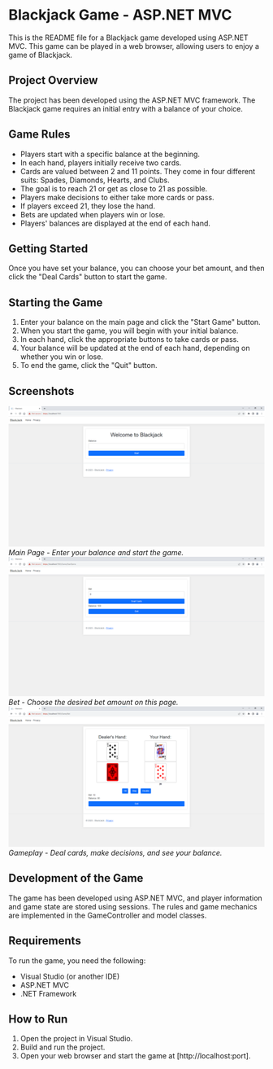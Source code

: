 # Blackjack Game - ASP.NET MVC

This is the README file for a Blackjack game developed using ASP.NET MVC. This game can be played in a web browser, allowing users to enjoy a game of Blackjack.

## Project Overview

The project has been developed using the ASP.NET MVC framework. The Blackjack game requires an initial entry with a balance of your choice.

## Game Rules

- Players start with a specific balance at the beginning.
- In each hand, players initially receive two cards.
- Cards are valued between 2 and 11 points. They come in four different suits: Spades, Diamonds, Hearts, and Clubs.
- The goal is to reach 21 or get as close to 21 as possible.
- Players make decisions to either take more cards or pass.
- If players exceed 21, they lose the hand.
- Bets are updated when players win or lose.
- Players' balances are displayed at the end of each hand.

## Getting Started

Once you have set your balance, you can choose your bet amount, and then click the "Deal Cards" button to start the game.

## Starting the Game

1. Enter your balance on the main page and click the "Start Game" button.
2. When you start the game, you will begin with your initial balance.
3. In each hand, click the appropriate buttons to take cards or pass.
4. Your balance will be updated at the end of each hand, depending on whether you win or lose.
5. To end the game, click the "Quit" button.

## Screenshots

![Main Page](/screenshots/main_page.png)
*Main Page - Enter your balance and start the game.*
![Bet](/screenshots/bet.png)
*Bet - Choose the desired bet amount on this page.*
![Gameplay](/screenshots/gameplay.png)
*Gameplay - Deal cards, make decisions, and see your balance.*

## Development of the Game

The game has been developed using ASP.NET MVC, and player information and game state are stored using sessions. The rules and game mechanics are implemented in the GameController and model classes.

## Requirements

To run the game, you need the following:

- Visual Studio (or another IDE)
- ASP.NET MVC
- .NET Framework

## How to Run

1. Open the project in Visual Studio.
2. Build and run the project.
3. Open your web browser and start the game at [http://localhost:port].
